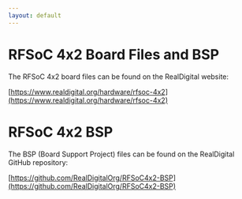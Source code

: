 ```yaml
---
layout: default
---
```


# RFSoC 4x2 Board Files and BSP

The RFSoC 4x2 board files can be found on the RealDigital website:

[https://www.realdigital.org/hardware/rfsoc-4x2](https://www.realdigital.org/hardware/rfsoc-4x2)

# RFSoC 4x2 BSP 

The BSP (Board Support Project) files can be found on the RealDigital GitHub repository:

[https://github.com/RealDigitalOrg/RFSoC4x2-BSP](https://github.com/RealDigitalOrg/RFSoC4x2-BSP)
